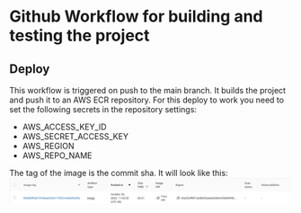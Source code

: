 # Github Workflow for building and testing the project

## Deploy

This workflow is triggered on push to the main branch. It builds the project and push it to an AWS ECR repository.
For this deploy to work you need to set the following secrets in the repository settings:
- AWS_ACCESS_KEY_ID
- AWS_SECRET_ACCESS_KEY
- AWS_REGION
- AWS_REPO_NAME

The tag of the image is the commit sha. It will look like this:
![sha](../../images/sha.png)

